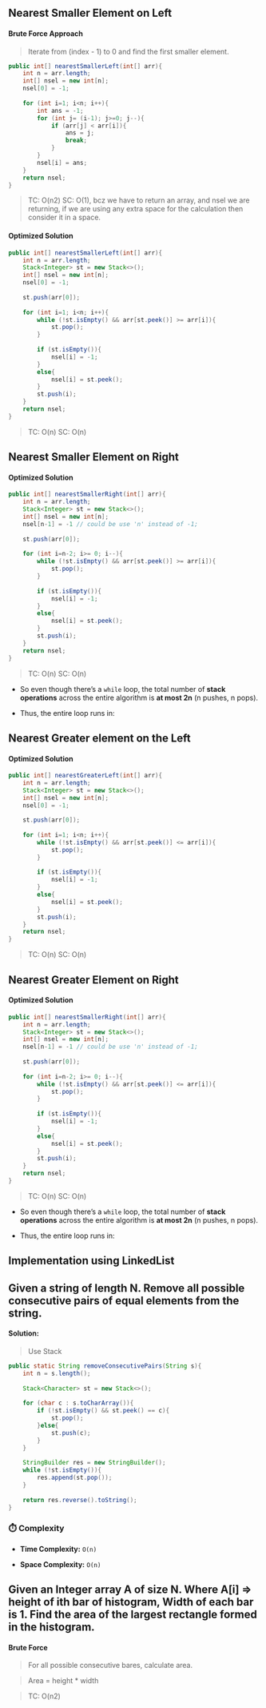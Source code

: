 
## Nearest Smaller Element on Left

#### Brute Force Approach
>Iterate from (index - 1) to 0 and find the first smaller element.


```java
public int[] nearestSmallerLeft(int[] arr){
	int n = arr.length;
	int[] nsel = new int[n];
	nsel[0] = -1;
	
	for (int i=1; i<n; i++){
		int ans = -1;
		for (int j= (i-1); j>=0; j--){
			if (arr[j] < arr[i]){
				ans = j;
				break;
			}
		}
		nsel[i] = ans;
	}
	return nsel;
}
```


>TC: O(n2)
>SC: O(1), bcz we have to return an array, and nsel we are returning, if we are using any extra space for the calculation then consider it in a space.


#### Optimized Solution

```java
public int[] nearestSmallerLeft(int[] arr){
	int n = arr.length;
	Stack<Integer> st = new Stack<>();
	int[] nsel = new int[n];
	nsel[0] = -1;
	
	st.push(arr[0]);
	
	for (int i=1; i<n; i++){
		while (!st.isEmpty() && arr[st.peek()] >= arr[i]){
			st.pop();
		}
		
		if (st.isEmpty()){
			nsel[i] = -1;
		}
		else{
			nsel[i] = st.peek();
		}
		st.push(i);
	}
	return nsel;
}
```

>TC: O(n)
>SC: O(n)

## Nearest Smaller Element on Right

#### Optimized Solution

```java
public int[] nearestSmallerRight(int[] arr){
	int n = arr.length;
	Stack<Integer> st = new Stack<>();
	int[] nsel = new int[n];
	nsel[n-1] = -1 // could be use 'n' instead of -1;
	
	st.push(arr[0]);
	
	for (int i=n-2; i>= 0; i--){
		while (!st.isEmpty() && arr[st.peek()] >= arr[i]){
			st.pop();
		}
		
		if (st.isEmpty()){
			nsel[i] = -1;
		}
		else{
			nsel[i] = st.peek();
		}
		st.push(i);
	}
	return nsel;
}
```

>TC: O(n)
>SC: O(n)

- So even though there’s a `while` loop, the total number of **stack operations** across the entire algorithm is **at most 2n** (n pushes, n pops).
    
- Thus, the entire loop runs in:


## Nearest Greater element on the Left

#### Optimized Solution

```java
public int[] nearestGreaterLeft(int[] arr){
	int n = arr.length;
	Stack<Integer> st = new Stack<>();
	int[] nsel = new int[n];
	nsel[0] = -1;
	
	st.push(arr[0]);
	
	for (int i=1; i<n; i++){
		while (!st.isEmpty() && arr[st.peek()] <= arr[i]){
			st.pop();
		}
		
		if (st.isEmpty()){
			nsel[i] = -1;
		}
		else{
			nsel[i] = st.peek();
		}
		st.push(i);
	}
	return nsel;
}
```

>TC: O(n)
>SC: O(n)
## Nearest Greater Element on Right

#### Optimized Solution

```java
public int[] nearestSmallerRight(int[] arr){
	int n = arr.length;
	Stack<Integer> st = new Stack<>();
	int[] nsel = new int[n];
	nsel[n-1] = -1 // could be use 'n' instead of -1;
	
	st.push(arr[0]);
	
	for (int i=n-2; i>= 0; i--){
		while (!st.isEmpty() && arr[st.peek()] <= arr[i]){
			st.pop();
		}
		
		if (st.isEmpty()){
			nsel[i] = -1;
		}
		else{
			nsel[i] = st.peek();
		}
		st.push(i);
	}
	return nsel;
}
```

>TC: O(n)
>SC: O(n)

- So even though there’s a `while` loop, the total number of **stack operations** across the entire algorithm is **at most 2n** (n pushes, n pops).
    
- Thus, the entire loop runs in:


## Implementation using LinkedList

## Given a string of length N. Remove all possible consecutive pairs of equal elements from the string.

#### Solution:

>Use Stack

```java
public static String removeConsecutivePairs(String s){
	int n = s.length();
	
	Stack<Character> st = new Stack<>();
	
	for (char c : s.toCharArray()){
		if (!st.isEmpty() && st.peek() == c){ 
			st.pop();
		}else{
			st.push(c);
		}
	}
	
	StringBuilder res = new StringBuilder();
	while (!st.isEmpty()){
		res.append(st.pop());
	}
	
	return res.reverse().toString();
}
```

### ⏱️ Complexity

- **Time Complexity:** `O(n)`
    
- **Space Complexity:** `O(n)`
## Given an Integer array A of size N. Where A[i] => height of ith bar of histogram, Width of each bar is 1. Find the area of the largest rectangle formed in the histogram.

#### Brute Force
>For all possible consecutive bares, calculate area.

> Area = height * width

> TC: O(n2)



